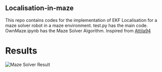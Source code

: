 ## Localisation-in-maze

This repo contains codes for the implementation of EKF Localisation for a maze solver robot in a maze environment. test.py has the main code.
OwnMaze.ipynb has the Maze Solver Algorithm.
Inspired from [Attila94](https://github.com/Attila94)

# Results
![Maze Solver Result](ekflsam.png)
